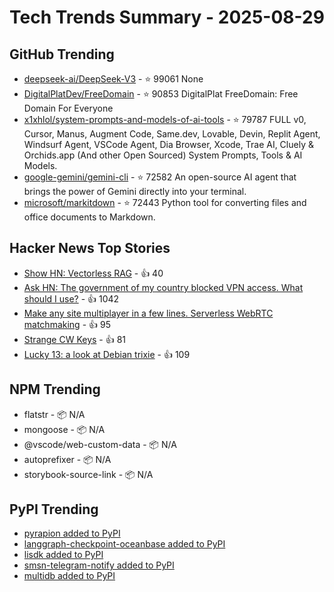 # Tech Trends Summary - 2025-08-29

## GitHub Trending
- [deepseek-ai/DeepSeek-V3](https://github.com/deepseek-ai/DeepSeek-V3) - ⭐ 99061
  None
- [DigitalPlatDev/FreeDomain](https://github.com/DigitalPlatDev/FreeDomain) - ⭐ 90853
  DigitalPlat FreeDomain: Free Domain For Everyone
- [x1xhlol/system-prompts-and-models-of-ai-tools](https://github.com/x1xhlol/system-prompts-and-models-of-ai-tools) - ⭐ 79787
  FULL v0, Cursor, Manus, Augment Code, Same.dev, Lovable, Devin, Replit Agent, Windsurf Agent, VSCode Agent, Dia Browser, Xcode, Trae AI, Cluely & Orchids.app (And other Open Sourced) System Prompts, Tools & AI Models.
- [google-gemini/gemini-cli](https://github.com/google-gemini/gemini-cli) - ⭐ 72582
  An open-source AI agent that brings the power of Gemini directly into your terminal.
- [microsoft/markitdown](https://github.com/microsoft/markitdown) - ⭐ 72443
  Python tool for converting files and office documents to Markdown.

## Hacker News Top Stories
- [Show HN: Vectorless RAG](https://github.com/VectifyAI/PageIndex/blob/main/cookbook/pageindex_RAG_simple.ipynb) - 👍 40
- [Ask HN: The government of my country blocked VPN access. What should I use?](https://news.ycombinator.com/item?id=45054260) - 👍 1042
- [Make any site multiplayer in a few lines. Serverless WebRTC matchmaking](https://oxism.com/trystero/) - 👍 95
- [Strange CW Keys](https://sites.google.com/site/oh6dccw/strangecwkeys) - 👍 81
- [Lucky 13: a look at Debian trixie](https://lwn.net/Articles/1033474/) - 👍 109

## NPM Trending
- flatstr - 📦 N/A
- mongoose - 📦 N/A
- @vscode/web-custom-data - 📦 N/A
- autoprefixer - 📦 N/A
- storybook-source-link - 📦 N/A

## PyPI Trending
- [pyrapion added to PyPI](https://pypi.org/project/pyrapion/)
- [langgraph-checkpoint-oceanbase added to PyPI](https://pypi.org/project/langgraph-checkpoint-oceanbase/)
- [lisdk added to PyPI](https://pypi.org/project/lisdk/)
- [smsn-telegram-notify added to PyPI](https://pypi.org/project/smsn-telegram-notify/)
- [multidb added to PyPI](https://pypi.org/project/multidb/)
